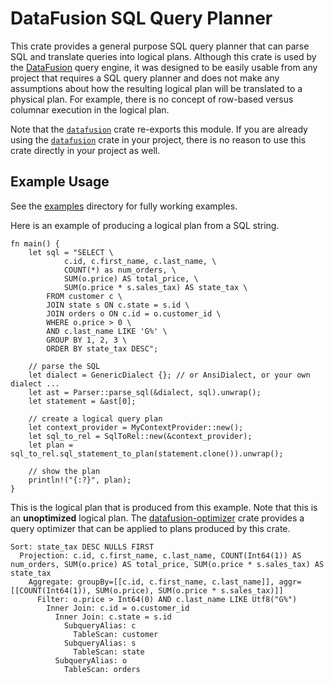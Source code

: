 <!---
  Licensed to the Apache Software Foundation (ASF) under one
  or more contributor license agreements.  See the NOTICE file
  distributed with this work for additional information
  regarding copyright ownership.  The ASF licenses this file
  to you under the Apache License, Version 2.0 (the
  "License"); you may not use this file except in compliance
  with the License.  You may obtain a copy of the License at

    http://www.apache.org/licenses/LICENSE-2.0

  Unless required by applicable law or agreed to in writing,
  software distributed under the License is distributed on an
  "AS IS" BASIS, WITHOUT WARRANTIES OR CONDITIONS OF ANY
  KIND, either express or implied.  See the License for the
  specific language governing permissions and limitations
  under the License.
-->

# DataFusion SQL Query Planner

This crate provides a general purpose SQL query planner that can parse SQL and translate queries into logical
plans. Although this crate is used by the [DataFusion][df] query engine, it was designed to be easily usable from any
project that requires a SQL query planner and does not make any assumptions about how the resulting logical plan
will be translated to a physical plan. For example, there is no concept of row-based versus columnar execution in the
logical plan.

Note that the [`datafusion`] crate re-exports this module. If you are already
using the [`datafusion`] crate in your project, there is no reason to use this
crate directly in your project as well.

[df]: https://crates.io/crates/datafusion
[`datafusion`]: https://crates.io/crates/datafusion

## Example Usage

See the [examples](examples) directory for fully working examples.

Here is an example of producing a logical plan from a SQL string.

```rust,ignore
fn main() {
    let sql = "SELECT \
            c.id, c.first_name, c.last_name, \
            COUNT(*) as num_orders, \
            SUM(o.price) AS total_price, \
            SUM(o.price * s.sales_tax) AS state_tax \
        FROM customer c \
        JOIN state s ON c.state = s.id \
        JOIN orders o ON c.id = o.customer_id \
        WHERE o.price > 0 \
        AND c.last_name LIKE 'G%' \
        GROUP BY 1, 2, 3 \
        ORDER BY state_tax DESC";

    // parse the SQL
    let dialect = GenericDialect {}; // or AnsiDialect, or your own dialect ...
    let ast = Parser::parse_sql(&dialect, sql).unwrap();
    let statement = &ast[0];

    // create a logical query plan
    let context_provider = MyContextProvider::new();
    let sql_to_rel = SqlToRel::new(&context_provider);
    let plan = sql_to_rel.sql_statement_to_plan(statement.clone()).unwrap();

    // show the plan
    println!("{:?}", plan);
}
```

This is the logical plan that is produced from this example. Note that this is an **unoptimized**
logical plan. The [datafusion-optimizer](https://crates.io/crates/datafusion-optimizer) crate provides a query
optimizer that can be applied to plans produced by this crate.

```
Sort: state_tax DESC NULLS FIRST
  Projection: c.id, c.first_name, c.last_name, COUNT(Int64(1)) AS num_orders, SUM(o.price) AS total_price, SUM(o.price * s.sales_tax) AS state_tax
    Aggregate: groupBy=[[c.id, c.first_name, c.last_name]], aggr=[[COUNT(Int64(1)), SUM(o.price), SUM(o.price * s.sales_tax)]]
      Filter: o.price > Int64(0) AND c.last_name LIKE Utf8("G%")
        Inner Join: c.id = o.customer_id
          Inner Join: c.state = s.id
            SubqueryAlias: c
              TableScan: customer
            SubqueryAlias: s
              TableScan: state
          SubqueryAlias: o
            TableScan: orders
```

[df]: https://crates.io/crates/datafusion
